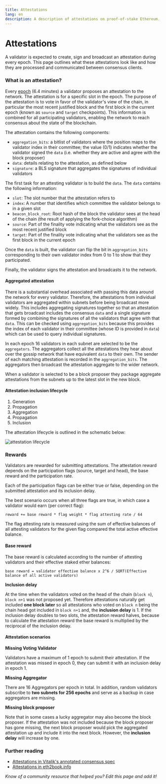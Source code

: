 ```yaml
---
title: Attestations
lang: en
description: A description of attestations on proof-of-stake Ethereum.
---
```


# Attestations

A validator is expected to create, sign and broadcast an attestation during every epoch. This page outlines what these attestations look like and how they are processed and communicated between consensus clients.

### What is an attestation? <a href="#what-is-an-attestation" id="what-is-an-attestation"></a>

Every [epoch](../../../../../glossary/#epoch) (6.4 minutes) a validator proposes an attestation to the network. The attestation is for a specific slot in the epoch. The purpose of the attestation is to vote in favor of the validator's view of the chain, in particular the most recent justified block and the first block in the current epoch (known as `source` and `target` checkpoints). This information is combined for all participating validators, enabling the network to reach consensus about the state of the blockchain.

The attestation contains the following components:

* `aggregation_bits`: a bitlist of validators where the position maps to the validator index in their committee; the value (0/1) indicates whether the validator signed the `data` (i.e. whether they are active and agree with the block proposer)
* `data`: details relating to the attestation, as defined below
* `signature`: a BLS signature that aggregates the signatures of individual validators

The first task for an attesting validator is to build the `data`. The `data` contains the following information:

* `slot`: The slot number that the attestation refers to
* `index`: A number that identifies which committee the validator belongs to in a given slot
* `beacon_block_root`: Root hash of the block the validator sees at the head of the chain (the result of applying the fork-choice algorithm)
* `source`: Part of the finality vote indicating what the validators see as the most recent justified block
* `target`: Part of the finality vote indicating what the validators see as the first block in the current epoch

Once the `data` is built, the validator can flip the bit in `aggregation_bits` corresponding to their own validator index from 0 to 1 to show that they participated.

Finally, the validator signs the attestation and broadcasts it to the network.

#### Aggregated attestation <a href="#aggregated-attestation" id="aggregated-attestation"></a>

There is a substantial overhead associated with passing this data around the network for every validator. Therefore, the attestations from individual validators are aggregated within subnets before being broadcast more widely. This includes aggregating signatures together so that an attestation that gets broadcast includes the consensus `data` and a single signature formed by combining the signatures of all the validators that agree with that `data`. This can be checked using `aggregation_bits` because this provides the index of each validator in their committee (whose ID is provided in `data`) which can be used to query individual signatures.

In each epoch 16 validators in each subnet are selected to be the `aggregators`. The aggregators collect all the attestations they hear about over the gossip network that have equivalent `data` to their own. The sender of each matching attestation is recorded in the `aggregation_bits`. The aggregators then broadcast the attestation aggregate to the wider network.

When a validator is selected to be a block proposer they package aggregate attestations from the subnets up to the latest slot in the new block.

#### Attestation inclusion lifecycle <a href="#attestation-inclusion-lifecycle" id="attestation-inclusion-lifecycle"></a>

1. Generation
2. Propagation
3. Aggregation
4. Propagation
5. Inclusion

The attestation lifecycle is outlined in the schematic below:

![attestation lifecycle](../../../../../public/content/developers/docs/consensus-mechanisms/pos/attestations/attestation\_schematic.png)

### Rewards <a href="#rewards" id="rewards"></a>

Validators are rewarded for submitting attestations. The attestation reward depends on the participation flags (source, target and head), the base reward and the participation rate.

Each of the participation flags can be either true or false, depending on the submitted attestation and its inclusion delay.

The best scenario occurs when all three flags are true, in which case a validator would earn (per correct flag):

`reward += base reward * flag weight * flag attesting rate / 64`

The flag attesting rate is measured using the sum of effective balances of all attesting validators for the given flag compared the total active effective balance.

#### Base reward <a href="#base-reward" id="base-reward"></a>

The base reward is calculated according to the number of attesting validators and their effective staked ether balances:

`base reward = validator effective balance x 2^6 / SQRT(Effective balance of all active validators)`

**Inclusion delay**

At the time when the validators voted on the head of the chain (`block n`), `block n+1` was not proposed yet. Therefore attestations naturally get included **one block later** so all attestations who voted on `block n` being the chain head got included in `block n+1` and, the **inclusion delay** is 1. If the inclusion delay doubles to two slots, the attestation reward halves, because to calculate the attestation reward the base reward is multiplied by the reciprocal of the inclusion delay.

#### Attestation scenarios <a href="#attestation-scenarios" id="attestation-scenarios"></a>

**Missing Voting Validator**

Validators have a maximum of 1 epoch to submit their attestation. If the attestation was missed in epoch 0, they can submit it with an inclusion delay in epoch 1.

**Missing Aggregator**

There are 16 Aggregators per epoch in total. In addition, random validators subscribe to **two subnets for 256 epochs** and serve as a backup in case aggregators are missing.

**Missing block proposer**

Note that in some cases a lucky aggregator may also become the block proposer. If the attestation was not included because the block proposer has gone missing, the next block proposer would pick the aggregated attestation up and include it into the next block. However, the **inclusion delay** will increase by one.

### Further reading <a href="#further-reading" id="further-reading"></a>

* [Attestations in Vitalik's annotated consensus spec](https://github.com/ethereum/annotated-spec/blob/master/phase0/beacon-chain.md#attestationdata)
* [Attestations in eth2book.info](https://eth2book.info/capella/part3/containers/dependencies/#attestationdata)

_Know of a community resource that helped you? Edit this page and add it!_
